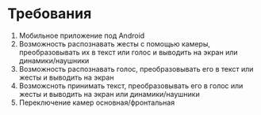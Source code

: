 # Требования

1. Мобильное приложение под Android
2. Возможность распознавать жесты с помощью камеры, преобразовывать их в текст или голос и выводить на экран или динамики/наушники
3. Возможность распознавать голос, преобразовывать его в текст или жесты и выводить на экран
4. Возможсноть принимать текст, преобразовывать его в голос или жесты и выводить на экран или динамики/наушники
5. Переключение камер основная/фронтальная